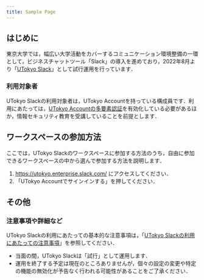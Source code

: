 ```yaml
---
title: Sample Page
---
```

## はじめに
東京大学では，幅広い大学活動をカバーするコミュニケーション環境整備の一環として，ビジネスチャットツール「Slack」の導入を進めており，2022年8月より「[UTokyo Slack](https://utelecon.adm.u-tokyo.ac.jp/slack/)」として試行運用を行っています．

### 利用対象者
UTokyo Slackの利用対象者は，UTokyo Accountを持っている構成員です．利用にあたっては，[UTokyo Accountの多要素認証](https://utelecon.adm.u-tokyo.ac.jp/utokyo_account/mfa/)を有効化している必要があるほか，情報セキュリティ教育を受講していることを前提とします．


## ワークスペースの参加方法
ここでは，UTokyo Slackのワークスペースに参加する方法のうち，自由に参加できるワークスペースの中から選んで参加する方法を説明します．

1. https://utokyo.enterprise.slack.com/ にアクセスしてください．
2. 「UTokyo Accountでサインインする」を押してください．

## その他
### 注意事項や詳細など
UTokyo Slackの利用にあたっての基本的な注意事項は，「[UTokyo Slackの利用にあたっての注意事項](https://utelecon.adm.u-tokyo.ac.jp/slack/terms)」を参照してください．
* 当面の間，UTokyo Slackは「試行」として運用します．
* 運用を終了する予定は現在のところありませんが，個々の設定の変更や特定の機能の無効化が予告なく行われる可能性があることをご了承ください．
